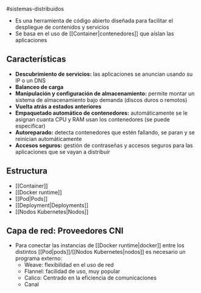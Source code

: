 #sistemas-distribuidos 

- Es una herramienta de código abierto diseñada para facilitar el despliegue de contenidos y servicios
- Se basa en el uso de [[Container|contenedores]] que aíslan las aplicaciones

## Características

- **Descubrimiento de servicios:** las aplicaciones se anuncian usando su IP o un DNS
- **Balanceo de carga**
- **Manipulación y configuración de almacenamiento:** permite montar un sistema de almacenamiento bajo demanda (discos duros o remotos)
- **Vuelta atrás a estados anteriores**
- **Empaquetado automático de contenedores:** automáticamente se le asignan cuanta CPU y RAM usan los contenedores (se puede especificar)
- **Autoreparado:** detecta contenedores que estén fallando, se paran y se reinician automáticamente
- **Accesos seguros:** gestión de contraseñas y accesos seguros para las aplicaciones que se vayan a distribuir

## Estructura

- [[Container]]
- [[Docker runtime]]
- [[Pod|Pods]]
- [[Deployment|Deployments]]
- [[Nodos Kubernetes|Nodos]]

## Capa de red: Proveedores CNI

- Para conectar las instancias de [[Docker runtime|docker]] entre los distintos [[Pod|pods]]/[[Nodos Kubernetes|nodos]] es necesario un programa externo:
	- Weave: flexibilidad en el uso de red
	- Flannel: facilidad de uso, muy popular 
	- Calico: Centrado en la eficiencia de comunicaciones
	- Canal